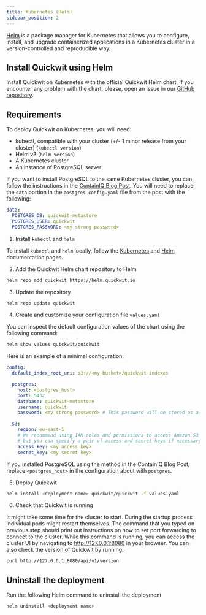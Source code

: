 ```yaml
---
title: Kubernetes (Helm)
sidebar_position: 2
---
```


[Helm](https://helm.sh) is a package manager for Kubernetes that allows you to configure, install, and upgrade containerized applications in a Kubernetes cluster in a version-controlled and reproducible way.

## Install Quickwit using Helm

Install Quickwit on Kubernetes with the official Quickwit Helm chart. If you encounter any problem with the chart, please, open an issue in our [GitHub repository](https://github.com/quickwit-oss/helm-charts).

## Requirements

To deploy Quickwit on Kubernetes, you will need:

- kubectl, compatible with your cluster (+/- 1 minor release from your cluster) (`kubectl version`)
- Helm v3 (`helm version`)
- A Kubernetes cluster
- An instance of PostgreSQL server

If you want to install PostgreSQL to the same Kubernetes cluster, you can follow the instructions in the [ContainIQ Blog Post](https://www.containiq.com/post/deploy-postgres-on-kubernetes). You will need to replace the `data` portion in the `postgres-config.yaml` file from the post with the following:

```yaml
data:
  POSTGRES_DB: quickwit-metastore
  POSTGRES_USER: quickwit
  POSTGRES_PASSWORD: <my strong password>
```

1. Install `kubectl` and `helm`

To install `kubectl` and `helm` locally, follow the [Kubernetes](https://kubernetes.io/docs/tasks/tools/#install-kubectl) and [Helm](https://helm.sh/docs/intro/install/) documentation pages.

2. Add the Quickwit Helm chart repository to Helm

```bash
helm repo add quickwit https://helm.quickwit.io
```

3. Update the repository

```bash
helm repo update quickwit
```

4. Create and customize your configuration file `values.yaml`

You can inspect the default configuration values of the chart using the following command:

```bash
helm show values quickwit/quickwit
```

Here is an example of a minimal configuration:

```yaml
config:
  default_index_root_uri: s3://<my-bucket>/quickwit-indexes

  postgres:
    host: <postgres_host>
    port: 5432
    database: quickwit-metastore
    username: quickwit
    password: <my strong password> # This password will be stored as a Kubernetes Secret

  s3:
    region: eu-east-1
    # We recommend using IAM roles and permissions to access Amazon S3 resources,
    # but you can specify a pair of access and secret keys if necessary.
    access_key: <my access key>
    secret_key: <my secret key>
  ```

If you installed PostgreSQL using the method in the ContainIQ Blog Post, replace `<postgres_host>` in the configuration about with `postgres`.

5. Deploy Quickwit

```bash
helm install <deployment name> quickwit/quickwit -f values.yaml
```

6. Check that Quickwit is running

It might take some time for the cluster to start. During the startup process individual pods might restart themselves. The command that you typed on previous step should print out instructions on how to set port forwarding to connect to the cluster. While this command is running, you can access the cluster UI by navigating to http://127.0.0.1:8080 in your browser. You can also check the version of Quickwit by running:

```bash
curl http://127.0.0.1:8080/api/v1/version
```

## Uninstall the deployment

Run the following Helm command to uninstall the deployment

```bash
helm uninstall <deployment name>
```
